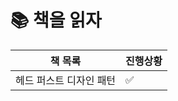 # 📚 책을 읽자

| 책 목록                                    | 진행상황    
| ------------------------------------------ | ----------- |
| 헤드 퍼스트 디자인 패턴                            | ✅ |

<!-- | 클린코드                                     | [바로가기](https://github.com/star-books-coffee/clean-code) | ✅ | -->